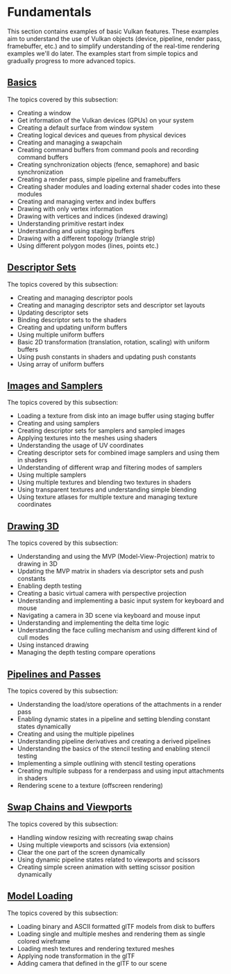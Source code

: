 # Fundamentals

This section contains examples of basic Vulkan features. These examples aim to understand the use of Vulkan objects (device, pipeline, render pass, framebuffer, etc.) and to simplify understanding of the real-time rendering examples we'll do later. The examples start from simple topics and gradually progress to more advanced topics.

## [Basics](/Examples/Fundamentals/Basics)

The topics covered by this subsection:
- Creating a window
- Get information of the Vulkan devices (GPUs) on your system
- Creating a default surface from window system
- Creating logical devices and queues from physical devices
- Creating and managing a swapchain
- Creating command buffers from command pools and recording command buffers
- Creating synchronization objects (fence, semaphore) and basic synchronization
- Creating a render pass, simple pipeline and framebuffers
- Creating shader modules and loading external shader codes into these modules
- Creating and managing vertex and index buffers
- Drawing with only vertex information
- Drawing with vertices and indices (indexed drawing)
- Understanding primitive restart index
- Understanding and using staging buffers
- Drawing with a different topology (triangle strip)
- Using different polygon modes (lines, points etc.)

## [Descriptor Sets](/Examples/Fundamentals/DescriptorSets)

The topics covered by this subsection:
- Creating and managing descriptor pools
- Creating and managing descriptor sets and descriptor set layouts
- Updating descriptor sets
- Binding descriptor sets to the shaders
- Creating and updating uniform buffers
- Using multiple uniform buffers
- Basic 2D transformation (translation, rotation, scaling) with uniform buffers
- Using push constants in shaders and updating push constants
- Using array of uniform buffers

## [Images and Samplers](/Examples/Fundamentals/ImagesAndSamplers)

The topics covered by this subsection:
- Loading a texture from disk into an image buffer using staging buffer
- Creating and using samplers
- Creating descriptor sets for samplers and sampled images
- Applying textures into the meshes using shaders
- Understanding the usage of UV coordinates
- Creating descriptor sets for combined image samplers and using them in shaders
- Understanding of different wrap and filtering modes of samplers
- Using multiple samplers
- Using multiple textures and blending two textures in shaders
- Using transparent textures and understanding simple blending
- Using texture atlases for multiple texture and managing texture coordinates

## [Drawing 3D](/Examples/Fundamentals/Drawing3D)

The topics covered by this subsection:
- Understanding and using the MVP (Model-View-Projection) matrix to drawing in 3D
- Updating the MVP matrix in shaders via descriptor sets and push constants
- Enabling depth testing
- Creating a basic virtual camera with perspective projection
- Understanding and implementing a basic input system for keyboard and mouse
- Navigating a camera in 3D scene via keyboard and mouse input
- Understanding and implementing the delta time logic
- Understanding the face culling mechanism and using different kind of cull modes
- Using instanced drawing
- Managing the depth testing compare operations

## [Pipelines and Passes](/Examples/Fundamentals/PipelinesAndPasses)

The topics covered by this subsection:
- Understanding the load/store operations of the attachments in a render pass
- Enabling dynamic states in a pipeline and setting blending constant states dynamically
- Creating and using the multiple pipelines
- Understanding pipeline derivatives and creating a derived pipelines
- Understanding the basics of the stencil testing and enabling stencil testing
- Implementing a simple outlining with stencil testing operations
- Creating multiple subpass for a renderpass and using input attachments in shaders
- Rendering scene to a texture (offscreen rendering)

## [Swap Chains and Viewports](/Examples/Fundamentals/SwapChainsAndViewports)

The topics covered by this subsection:
- Handling window resizing with recreating swap chains
- Using multiple viewports and scissors (via extension)
- Clear the one part of the screen dynamically
- Using dynamic pipeline states related to viewports and scissors
- Creating simple screen animation with setting scissor position dynamically

## [Model Loading](/Examples/Fundamentals/ModelLoading)

The topics covered by this subsection:
- Loading binary and ASCII formatted glTF models from disk to buffers
- Loading single and multiple meshes and rendering them as single colored wireframe
- Loading mesh textures and rendering textured meshes
- Applying node transformation in the glTF
- Adding camera that defined in the glTF to our scene